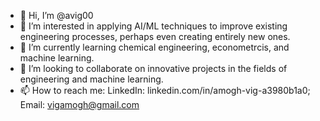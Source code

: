 - 👋 Hi, I’m @avig00
- 👀 I’m interested in applying AI/ML techniques to improve existing engineering processes, perhaps even creating entirely new ones.
- 🌱 I’m currently learning chemical engineering, econometrcis, and machine learning.
- 💞️ I’m looking to collaborate on innovative projects in the fields of engineering and machine learning. 
- 📫 How to reach me: 
            LinkedIn: linkedin.com/in/amogh-vig-a3980b1a0;
            Email: vigamogh@gmail.com

<!---
avig00/avig00 is a ✨ special ✨ repository because its `README.md` (this file) appears on your GitHub profile.
You can click the Preview link to take a look at your changes.
--->
